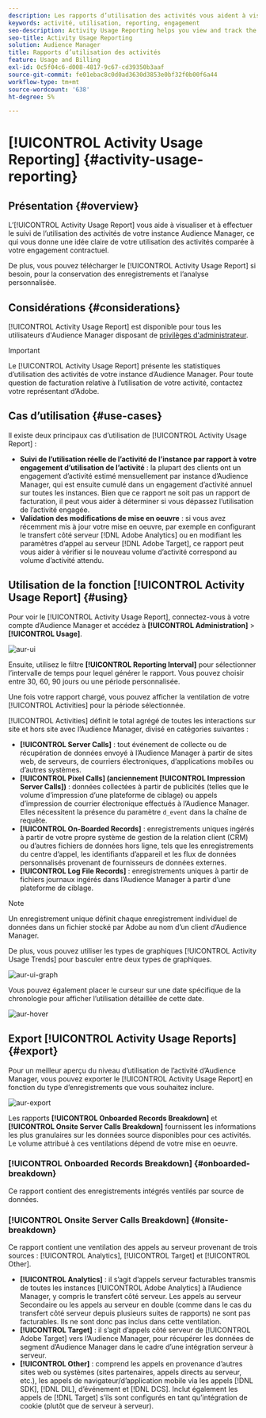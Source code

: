```yaml
---
description: Les rapports d’utilisation des activités vous aident à visualiser et à suivre l’utilisation des activités pour votre instance d’Audience Manager, afin que vous puissiez comparer votre utilisation réelle à votre engagement contractuel.
keywords: activité, utilisation, reporting, engagement
seo-description: Activity Usage Reporting helps you view and track the activity usage for your Audience Manager instance, so you can compare your actual usage to your contractual commitment.
seo-title: Activity Usage Reporting
solution: Audience Manager
title: Rapports d’utilisation des activités
feature: Usage and Billing
exl-id: 0c5f04c6-d008-4817-9c67-cd39350b3aaf
source-git-commit: fe01ebac8c0d0ad3630d3853e0bf32f0b00f6a44
workflow-type: tm+mt
source-wordcount: '638'
ht-degree: 5%

---
```


# [!UICONTROL Activity Usage Reporting] {#activity-usage-reporting}

## Présentation {#overview}

L’[!UICONTROL Activity Usage Report] vous aide à visualiser et à effectuer le suivi de l’utilisation des activités de votre instance Audience Manager, ce qui vous donne une idée claire de votre utilisation des activités comparée à votre engagement contractuel.

De plus, vous pouvez télécharger le [!UICONTROL Activity Usage Report] si besoin, pour la conservation des enregistrements et l’analyse personnalisée.

## Considérations {#considerations}

[!UICONTROL Activity Usage Report] est disponible pour tous les utilisateurs d&#39;Audience Manager disposant de [ privilèges d&#39;administrateur](edit-account-settings.md).

>[!IMPORTANT]
>
>Le [!UICONTROL Activity Usage Report] présente les statistiques d’utilisation des activités de votre instance d’Audience Manager. Pour toute question de facturation relative à l’utilisation de votre activité, contactez votre représentant d’Adobe.

## Cas d’utilisation {#use-cases}

Il existe deux principaux cas d’utilisation de [!UICONTROL Activity Usage Report] :

* **Suivi de l’utilisation réelle de l’activité de l’instance par rapport à votre engagement d’utilisation de l’activité** : la plupart des clients ont un engagement d’activité estimé mensuellement par instance d’Audience Manager, qui est ensuite cumulé dans un engagement d’activité annuel sur toutes les instances. Bien que ce rapport ne soit pas un rapport de facturation, il peut vous aider à déterminer si vous dépassez l’utilisation de l’activité engagée.
* **Validation des modifications de mise en oeuvre** : si vous avez récemment mis à jour votre mise en oeuvre, par exemple en configurant le transfert côté serveur [!DNL Adobe Analytics] ou en modifiant les paramètres d’appel au serveur [!DNL Adobe Target], ce rapport peut vous aider à vérifier si le nouveau volume d’activité correspond au volume d’activité attendu.

## Utilisation de la fonction [!UICONTROL Activity Usage Report] {#using}

Pour voir le [!UICONTROL Activity Usage Report], connectez-vous à votre compte d’Audience Manager et accédez à **[!UICONTROL Administration]** > **[!UICONTROL Usage]**.

![aur-ui](assets/aur-ui.png)

Ensuite, utilisez le filtre **[!UICONTROL Reporting Interval]** pour sélectionner l’intervalle de temps pour lequel générer le rapport. Vous pouvez choisir entre 30, 60, 90 jours ou une période personnalisée.

Une fois votre rapport chargé, vous pouvez afficher la ventilation de votre [!UICONTROL Activities] pour la période sélectionnée.

[!UICONTROL Activities] définit le total agrégé de toutes les interactions sur site et hors site avec l’Audience Manager, divisé en catégories suivantes :

* **[!UICONTROL Server Calls]** : tout événement de collecte ou de récupération de données envoyé à l’Audience Manager à partir de sites web, de serveurs, de courriers électroniques, d’applications mobiles ou d’autres systèmes.
* **[!UICONTROL Pixel Calls] (anciennement [!UICONTROL Impression Server Calls])** : données collectées à partir de publicités (telles que le volume d’impression d’une plateforme de ciblage) ou appels d’impression de courrier électronique effectués à l’Audience Manager. Elles nécessitent la présence du paramètre `d_event` dans la chaîne de requête.
* **[!UICONTROL On-Boarded Records]** : enregistrements uniques ingérés à partir de votre propre système de gestion de la relation client (CRM) ou d’autres fichiers de données hors ligne, tels que les enregistrements du centre d’appel, les identifiants d’appareil et les flux de données personnalisés provenant de fournisseurs de données externes.
* **[!UICONTROL Log File Records]** : enregistrements uniques à partir de fichiers journaux ingérés dans l’Audience Manager à partir d’une plateforme de ciblage.

>[!NOTE]
>
>Un enregistrement unique définit chaque enregistrement individuel de données dans un fichier stocké par Adobe au nom d’un client d’Audience Manager.

De plus, vous pouvez utiliser les types de graphiques [!UICONTROL Activity Usage Trends] pour basculer entre deux types de graphiques.

![aur-ui-graph](assets/aur-ui-graphs.png)

Vous pouvez également placer le curseur sur une date spécifique de la chronologie pour afficher l’utilisation détaillée de cette date.

![aur-hover](assets/aur-hover.png)

## Export [!UICONTROL Activity Usage Reports] {#export}

Pour un meilleur aperçu du niveau d’utilisation de l’activité d’Audience Manager, vous pouvez exporter le [!UICONTROL Activity Usage Report] en fonction du type d’enregistrements que vous souhaitez inclure.

![aur-export](assets/aur-export.png)

Les rapports **[!UICONTROL Onboarded Records Breakdown]** et **[!UICONTROL Onsite Server Calls Breakdown]** fournissent les informations les plus granulaires sur les données source disponibles pour ces activités. Le volume attribué à ces ventilations dépend de votre mise en oeuvre.

### [!UICONTROL Onboarded Records Breakdown] {#onboarded-breakdown}

Ce rapport contient des enregistrements intégrés ventilés par source de données.

### [!UICONTROL Onsite Server Calls Breakdown] {#onsite-breakdown}

Ce rapport contient une ventilation des appels au serveur provenant de trois sources : [!UICONTROL Analytics], [!UICONTROL Target] et [!UICONTROL Other].

* **[!UICONTROL Analytics]** : il s’agit d’appels serveur facturables transmis de toutes les instances [!UICONTROL Adobe Analytics] à l’Audience Manager, y compris le transfert côté serveur. Les appels au serveur Secondaire ou les appels au serveur en double (comme dans le cas du transfert côté serveur depuis plusieurs suites de rapports) ne sont pas facturables. Ils ne sont donc pas inclus dans cette ventilation.
* **[!UICONTROL Target]** : il s’agit d’appels côté serveur de [!UICONTROL Adobe Target] vers l’Audience Manager, pour récupérer les données de segment d’Audience Manager dans le cadre d’une intégration serveur à serveur.
* **[!UICONTROL Other]** : comprend les appels en provenance d’autres sites web ou systèmes (sites partenaires, appels directs au serveur, etc.), les appels de navigateur/d’application mobile via les appels [!DNL SDK], [!DNL DIL], d’événement et [!DNL DCS]. Inclut également les appels de [!DNL Target] s’ils sont configurés en tant qu’intégration de cookie (plutôt que de serveur à serveur).
